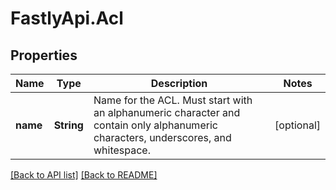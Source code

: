 # FastlyApi.Acl

## Properties

Name | Type | Description | Notes
------------ | ------------- | ------------- | -------------
**name** | **String** | Name for the ACL. Must start with an alphanumeric character and contain only alphanumeric characters, underscores, and whitespace. | [optional] 



[[Back to API list]](../../README.md#endpoints) [[Back to README]](../../README.md)
